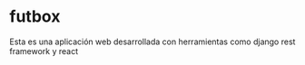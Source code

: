 # futbox
Esta es una aplicación web desarrollada con herramientas como django rest framework y react
